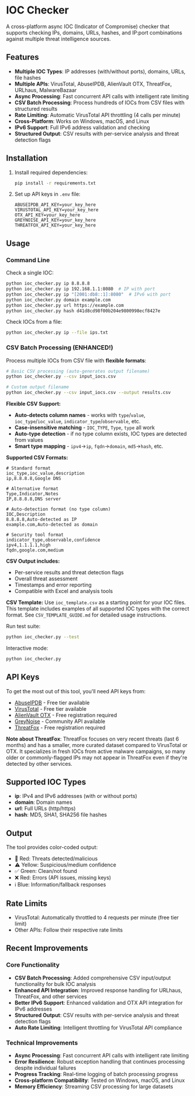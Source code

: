 # IOC Checker

A cross-platform async IOC (Indicator of Compromise) checker that supports checking IPs, domains, URLs, hashes, and IP:port combinations against multiple threat intelligence sources.

## Features

- **Multiple IOC Types**: IP addresses (with/without ports), domains, URLs, file hashes
- **Multiple APIs**: VirusTotal, AbuseIPDB, AlienVault OTX, ThreatFox, URLhaus, MalwareBazaar
- **Async Processing**: Fast concurrent API calls with intelligent rate limiting
- **CSV Batch Processing**: Process hundreds of IOCs from CSV files with structured results
- **Rate Limiting**: Automatic VirusTotal API throttling (4 calls per minute)
- **Cross-Platform**: Works on Windows, macOS, and Linux
- **IPv6 Support**: Full IPv6 address validation and checking
- **Structured Output**: CSV results with per-service analysis and threat detection flags

## Installation

1. Install required dependencies:
   ```bash
   pip install -r requirements.txt
   ```

2. Set up API keys in `.env` file:
   ```
   ABUSEIPDB_API_KEY=your_key_here
   VIRUSTOTAL_API_KEY=your_key_here
   OTX_API_KEY=your_key_here
   GREYNOISE_API_KEY=your_key_here
   THREATFOX_API_KEY=your_key_here
   ```

## Usage

### Command Line

Check a single IOC:
```bash
python ioc_checker.py ip 8.8.8.8
python ioc_checker.py ip 192.168.1.1:8080  # IP with port
python ioc_checker.py ip "[2001:db8::1]:8080"  # IPv6 with port
python ioc_checker.py domain example.com
python ioc_checker.py url https://example.com
python ioc_checker.py hash d41d8cd98f00b204e9800998ecf8427e
```

Check IOCs from a file:
```bash
python ioc_checker.py ip --file ips.txt
```

### CSV Batch Processing (ENHANCED!)

Process multiple IOCs from CSV file with **flexible formats**:
```bash
# Basic CSV processing (auto-generates output filename)
python ioc_checker.py --csv input_iocs.csv

# Custom output filename
python ioc_checker.py --csv input_iocs.csv --output results.csv
```

**Flexible CSV Support:**
- **Auto-detects column names** - works with `type`/`value`, `ioc_type`/`ioc_value`, `indicator_type`/`observable`, etc.
- **Case-insensitive matching** - `IOC_TYPE`, `Type`, `type` all work
- **Auto-type detection** - if no type column exists, IOC types are detected from values
- **Smart type mapping** - `ipv4`→`ip`, `fqdn`→`domain`, `md5`→`hash`, etc.

**Supported CSV Formats:**
```csv
# Standard format
ioc_type,ioc_value,description
ip,8.8.8.8,Google DNS

# Alternative format
Type,Indicator,Notes  
IP,8.8.8.8,DNS server

# Auto-detection format (no type column)
IOC,Description
8.8.8.8,Auto-detected as IP
example.com,Auto-detected as domain

# Security tool format
indicator_type,observable,confidence
ipv4,1.1.1.1,high
fqdn,google.com,medium
```

**CSV Output includes:**
- Per-service results and threat detection flags
- Overall threat assessment
- Timestamps and error reporting
- Compatible with Excel and analysis tools

**CSV Template:**
Use `ioc_template.csv` as a starting point for your IOC files. This template includes examples of all supported IOC types with the correct format. See `CSV_TEMPLATE_GUIDE.md` for detailed usage instructions.

Run test suite:
```bash
python ioc_checker.py --test
```

Interactive mode:
```bash
python ioc_checker.py
```

## API Keys

To get the most out of this tool, you'll need API keys from:

- [AbuseIPDB](https://www.abuseipdb.com/api) - Free tier available
- [VirusTotal](https://www.virustotal.com/gui/join-us) - Free tier available  
- [AlienVault OTX](https://otx.alienvault.com/) - Free registration required
- [GreyNoise](https://www.greynoise.io/viz/signup) - Community API available
- [ThreatFox](https://auth.abuse.ch/) - Free registration required

**Note about ThreatFox**: ThreatFox focuses on very recent threats (last 6 months) and has a smaller, more curated dataset compared to VirusTotal or OTX. It specializes in fresh IOCs from active malware campaigns, so many older or commonly-flagged IPs may not appear in ThreatFox even if they're detected by other services.

## Supported IOC Types

- **ip**: IPv4 and IPv6 addresses (with or without ports)
- **domain**: Domain names
- **url**: Full URLs (http/https)
- **hash**: MD5, SHA1, SHA256 file hashes

## Output

The tool provides color-coded output:
- 🚨 Red: Threats detected/malicious
- ⚠️ Yellow: Suspicious/medium confidence
- ✅ Green: Clean/not found
- ❌ Red: Errors (API issues, missing keys)
- ℹ️ Blue: Information/fallback responses

## Rate Limits

- VirusTotal: Automatically throttled to 4 requests per minute (free tier limit)
- Other APIs: Follow their respective rate limits

## Recent Improvements

### Core Functionality
- **CSV Batch Processing**: Added comprehensive CSV input/output functionality for bulk IOC analysis
- **Enhanced API Integration**: Improved response handling for URLhaus, ThreatFox, and other services
- **Better IPv6 Support**: Enhanced validation and OTX API integration for IPv6 addresses
- **Structured Output**: CSV results with per-service analysis and threat detection flags
- **Auto Rate Limiting**: Intelligent throttling for VirusTotal API compliance

### Technical Improvements
- **Async Processing**: Fast concurrent API calls with intelligent rate limiting
- **Error Resilience**: Robust exception handling that continues processing despite individual failures
- **Progress Tracking**: Real-time logging of batch processing progress
- **Cross-platform Compatibility**: Tested on Windows, macOS, and Linux
- **Memory Efficiency**: Streaming CSV processing for large datasets
